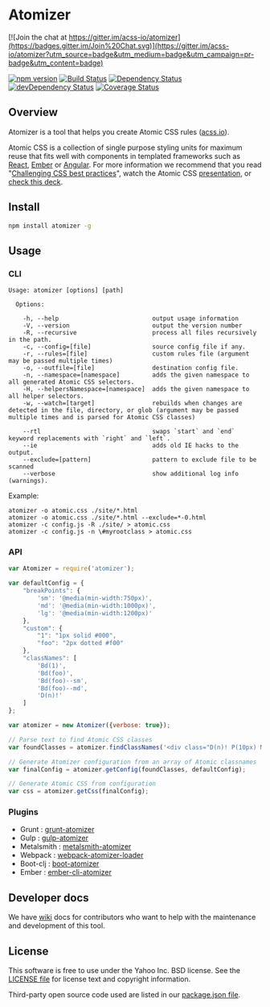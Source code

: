 # Atomizer

[![Join the chat at https://gitter.im/acss-io/atomizer](https://badges.gitter.im/Join%20Chat.svg)](https://gitter.im/acss-io/atomizer?utm_source=badge&utm_medium=badge&utm_campaign=pr-badge&utm_content=badge)

[![npm version](https://badge.fury.io/js/atomizer.svg)](http://badge.fury.io/js/atomizer)
[![Build Status](https://travis-ci.org/acss-io/atomizer.svg?branch=master)](https://travis-ci.org/acss-io/atomizer)
[![Dependency Status](https://david-dm.org/acss-io/atomizer.svg)](https://david-dm.org/acss-io/atomizer)
[![devDependency Status](https://david-dm.org/acss-io/atomizer/dev-status.svg)](https://david-dm.org/acss-io/atomizer#info=devDependencies)
[![Coverage Status](https://coveralls.io/repos/github/acss-io/atomizer/badge.svg?branch=master)](https://coveralls.io/github/acss-io/atomizer?branch=master)


## Overview

Atomizer is a tool that helps you create Atomic CSS rules ([acss.io](http://acss.io)).

Atomic CSS is a collection of single purpose styling units for maximum reuse that fits well with components in templated frameworks such as [React](https://github.com/facebook/react), [Ember](https://github.com/emberjs/ember.js/) or [Angular](https://github.com/angular/angular.js). For more information we recommend that you read "[Challenging CSS best practices](http://www.smashingmagazine.com/2013/10/21/challenging-css-best-practices-atomic-approach/)", watch the Atomic CSS [presentation](https://www.youtube.com/watch?v=ojj_-6Xiud4), or [check this deck](https://www.haikudeck.com/atomic-css-science-and-technology-presentation-dJ0xlFjhBQ).

## Install

```bash
npm install atomizer -g
```

## Usage

### CLI

```
Usage: atomizer [options] [path]

  Options:

    -h, --help                          output usage information
    -V, --version                       output the version number
    -R, --recursive                     process all files recursively in the path.
    -c, --config=[file]                 source config file if any.
    -r, --rules=[file]                  custom rules file (argument may be passed multiple times)
    -o, --outfile=[file]                destination config file.
    -n, --namespace=[namespace]         adds the given namespace to all generated Atomic CSS selectors.
    -H, --helpersNamespace=[namespace]  adds the given namespace to all helper selectors.
    -w, --watch=[target]                rebuilds when changes are detected in the file, directory, or glob (argument may be passed multiple times and is parsed for Atomic CSS classes)

    --rtl                               swaps `start` and `end` keyword replacements with `right` and `left`.
    --ie                                adds old IE hacks to the output.
    --exclude=[pattern]                 pattern to exclude file to be scanned
    --verbose                           show additional log info (warnings).
```

Example:

```
atomizer -o atomic.css ./site/*.html
atomizer -o atomic.css ./site/*.html --exclude=*-0.html
atomizer -c config.js -R ./site/ > atomic.css
atomizer -c config.js -n \#myrootclass > atomic.css
```

### API

```javascript
var Atomizer = require('atomizer');

var defaultConfig = {
    "breakPoints": {
        'sm': '@media(min-width:750px)',
        'md': '@media(min-width:1000px)',
        'lg': '@media(min-width:1200px)'
    },
    "custom": {
        "1": "1px solid #000",
        "foo": "2px dotted #f00"
    },
    "classNames": [
        'Bd(1)',
        'Bd(foo)',
        'Bd(foo)--sm',
        'Bd(foo)--md',
        'D(n)!'
    ]
};

var atomizer = new Atomizer({verbose: true});

// Parse text to find Atomic CSS classes
var foundClasses = atomizer.findClassNames('<div class="D(n)! P(10px) M(20%) Bd(1) Bd(foo)--sm"></div>');

// Generate Atomizer configuration from an array of Atomic classnames
var finalConfig = atomizer.getConfig(foundClasses, defaultConfig);

// Generate Atomic CSS from configuration
var css = atomizer.getCss(finalConfig);

```

### Plugins

   * Grunt      : [grunt-atomizer](https://github.com/acss-io/grunt-atomizer)
   * Gulp       : [gulp-atomizer](https://github.com/acss-io/gulp-atomizer)
   * Metalsmith : [metalsmith-atomizer](https://github.com/tests-always-included/metalsmith-atomizer)
   * Webpack    : [webpack-atomizer-loader](https://github.com/acss-io/webpack-atomizer-loader)
   * Boot-clj   : [boot-atomizer](https://github.com/azizzaeny/boot-atomizer)
   * Ember      : [ember-cli-atomizer](https://github.com/nag5000/ember-cli-atomizer)


## Developer docs

We have [wiki](https://github.com/acss-io/atomizer/wiki) docs for contributors who want to help with the maintenance and development of this tool.

## License

This software is free to use under the Yahoo Inc. BSD license.
See the [LICENSE file][] for license text and copyright information.

[LICENSE file]: https://github.com/acss-io/atomizer/blob/master/LICENSE.md

Third-party open source code used are listed in our [package.json file]( https://github.com/acss-io/atomizer/blob/master/package.json).
